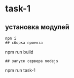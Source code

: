 # task-1
## установка модулей
```
npm i
## сборка проекта
```
npm run build
```
## запуск сервера nodejs
```
npm run task-1
```
